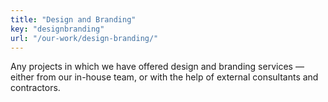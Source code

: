 ```yaml
---
title: "Design and Branding"
key: "designbranding"
url: "/our-work/design-branding/"
---
```


Any projects in which we have offered design and branding services — either from our in-house team, or with the help of external consultants and contractors. 